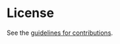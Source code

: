 # License

See the
[guidelines for contributions](https://github.com/sheurich/draft-sheurich-acme-dns-persistent/blob/main/CONTRIBUTING.md).
